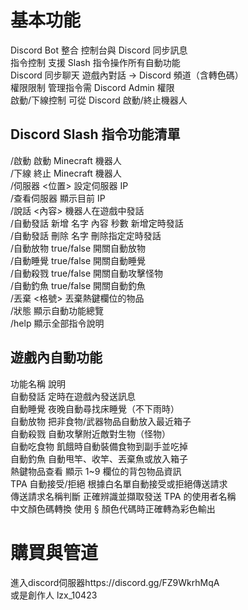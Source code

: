 # 基本功能
Discord Bot 整合	控制台與 Discord 同步訊息  
指令控制	支援 Slash 指令操作所有自動功能  
Discord 同步聊天	遊戲內對話 → Discord 頻道（含轉色碼）  
權限限制	管理指令需 Discord Admin 權限  
啟動/下線控制	可從 Discord 啟動/終止機器人  
## Discord Slash 指令功能清單  
/啟動	啟動 Minecraft 機器人  
/下線	終止 Minecraft 機器人  
/伺服器 <位置>	設定伺服器 IP  
/查看伺服器	顯示目前 IP  
/說話 <內容>	機器人在遊戲中發話  
/自動發話 新增 名字 內容 秒數	新增定時發話  
/自動發話 刪除 名字	刪除指定定時發話  
/自動放物 true/false	開關自動放物  
/自動睡覺 true/false	開關自動睡覺  
/自動殺戮 true/false	開關自動攻擊怪物  
/自動釣魚 true/false	開關自動釣魚  
/丟棄 <格號>	丟棄熱鍵欄位的物品  
/狀態	顯示自動功能總覽  
/help	顯示全部指令說明  

## 遊戲內自動功能
功能名稱	說明  
自動發話	定時在遊戲內發送訊息  
自動睡覺	夜晚自動尋找床睡覺（不下雨時）  
自動放物	把非食物/武器物品自動放入最近箱子  
自動殺戮	自動攻擊附近敵對生物（怪物）  
自動吃食物	飢餓時自動裝備食物到副手並吃掉  
自動釣魚	自動甩竿、收竿、丟棄魚或放入箱子  
熱鍵物品查看	顯示 1~9 欄位的背包物品資訊  
TPA 自動接受/拒絕	根據白名單自動接受或拒絕傳送請求  
傳送請求名稱判斷	正確辨識並擷取發送 TPA 的使用者名稱  
中文顏色碼轉換	使用 § 顏色代碼時正確轉為彩色輸出  

# 購買與管道
進入discord伺服器https://discord.gg/FZ9WkrhMqA  
或是創作人 lzx_10423  

